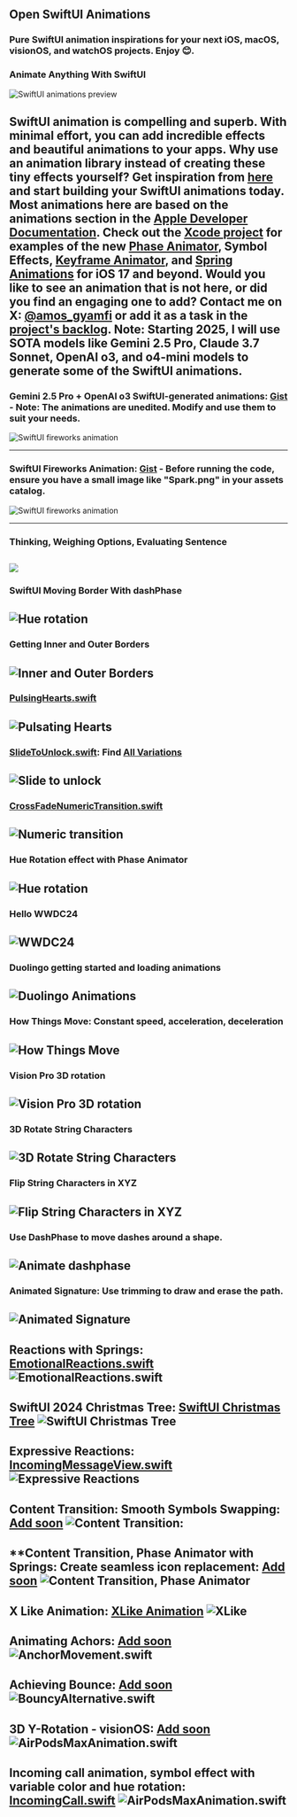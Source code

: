 ## Open SwiftUI Animations
### Pure SwiftUI animation inspirations for your next iOS, macOS, visionOS, and watchOS projects. Enjoy 😊. 

### Animate Anything With SwiftUI
![SwiftUI animations preview](GIF_Previews/jiggleAndJelloGithub.gif)

SwiftUI animation is compelling and superb. With minimal effort, you can add incredible effects and beautiful animations to your apps. **Why use an animation library instead of creating these tiny effects yourself?** Get inspiration from [here](OpenSwiftUIAnimations) and start building your SwiftUI animations today. Most animations here are based on the animations section in the [Apple Developer Documentation](https://developer.apple.com/documentation/swiftui/animations). Check out the [Xcode project](OpenSwiftUIAnimations) for examples of the new [Phase Animator](https://developer.apple.com/documentation/swiftui/phaseanimator), Symbol Effects, [Keyframe Animator](https://developer.apple.com/documentation/swiftui/keyframeanimator), and [Spring Animations](https://developer.apple.com/documentation/swiftui/spring) for iOS 17 and beyond. Would you like to see an animation that is not here, or did you find an engaging one to add? Contact me on X: [@amos_gyamfi](https://twitter.com/amos_gyamfi) or add it as a task in the [project's backlog](https://github.com/users/amosgyamfi/projects/1/views/1). **Note**: Starting 2025, I will use SOTA models like Gemini 2.5 Pro, Claude 3.7 Sonnet, OpenAI o3, and o4-mini models to generate some of the SwiftUI animations.
---

### Gemini 2.5 Pro + OpenAI o3 SwiftUI-generated animations: [Gist](https://github.com/amosgyamfi/open-swiftui-animations/blob/master/Gists_To_Try/Gemini_25_With_OpenAI_o3_Animation.swift) - **Note**: The animations are unedited. Modify and use them to suit your needs.  
![SwiftUI fireworks animation](GIF_Previews/gemini25_openaio3_animations.gif)

---

### SwiftUI Fireworks Animation: [Gist](https://github.com/amosgyamfi/open-swiftui-animations/blob/master/Gists_To_Try/GeminiFireworksAnimation.swift) - Before running the code, ensure you have a small image like "Spark.png" in your assets catalog. 
![SwiftUI fireworks animation](GIF_Previews/Gemini2-5SwiftUIFireworks.gif)

---

### Thinking, Weighing Options, Evaluating Sentence 
![](GIF_Previews/thinkingWeighingEvaluating.gif)
---

### SwiftUI Moving Border With dashPhase 
![Hue rotation](GIF_Previews/SwiftUIMovingBorder.gif)
---

### Getting Inner and Outer Borders 
![Inner and Outer Borders](GIF_Previews/innerOuterBorder.gif)
---

### [PulsingHearts.swift](https://github.com/amosgyamfi/open-swiftui-animations/blob/master/OpenSwiftUIAnimations/FitnessActivityAnimations/PulsingHearts.swift)  
![Pulsating Hearts](GIF_Previews/pulsatingHeart.gif)
---

### [SlideToUnlock.swift](https://github.com/amosgyamfi/open-swiftui-animations/blob/master/OpenSwiftUIAnimations/SlideToCancelAnimations/SlideToCancelWithScale.swift): Find [All Variations](https://github.com/amosgyamfi/open-swiftui-animations/tree/master/OpenSwiftUIAnimations/SlideToCancelAnimations) 
![Slide to unlock](GIF_Previews/slideToUnlock.gif)
---


### [CrossFadeNumericTransition.swift](https://github.com/amosgyamfi/open-swiftui-animations/blob/master/OpenSwiftUIAnimations/HumanInitiatedAnimations/IncreaseDecrease.swift) 
![Numeric transition](GIF_Previews/numericTransitionCrossfade.gif)
---

### Hue Rotation effect with Phase Animator 
![Hue rotation](GIF_Previews/wwdc24Invite.gif)
---

### Hello WWDC24 
![WWDC24](GIF_Previews/wwdc24.gif)
---

### Duolingo getting started and loading animations
![Duolingo Animations](GIF_Previews/duoAnimated.gif)
---

### How Things Move: Constant speed, acceleration, deceleration
![How Things Move](GIF_Previews/linearEasedAnimations.gif)
---

### Vision Pro 3D rotation 
![Vision Pro 3D rotation](GIF_Previews/3dObjectsInvisionOS.gif)
---

### 3D Rotate String Characters 
![3D Rotate String Characters ](GIF_Previews/characterFlip.gif)
---

### Flip String Characters in XYZ
![Flip String Characters in XYZ](GIF_Previews/flipCharactersXYZ.gif)
---

### Use DashPhase to move dashes around a shape. 
![Animate dashphase](GIF_Previews/dashPhase.gif)
---

### Animated Signature: Use trimming to draw and erase the path. 
![Animated Signature](GIF_Previews/SignatureAnimation.gif)
---

**Reactions with Springs**: [EmotionalReactions.swift](OpenSwiftUIAnimations/Reactions/MessengerReactions/EmotionalReactions.swift)
![EmotionalReactions.swift](GIF_Previews/emotionalReactions.gif)
---

**SwiftUI 2024 Christmas Tree**: [SwiftUI Christmas Tree](OpenSwiftUIAnimations/ChristmasTree)
![SwiftUI Christmas Tree](GIF_Previews/SwiftUIChristmasTree.gif)
---

**Expressive Reactions**: [IncomingMessageView.swift](OpenSwiftUIAnimations/Reactions/MessengerReactions/IncomingMessageView.swift)
![Expressive Reactions](GIF_Previews/ExpressiveReactions.gif)
---

**Content Transition: Smooth Symbols Swapping**: [Add soon]()
![Content Transition:](GIF_Previews/contentTransition.gif)
---

**Content Transition, Phase Animator with Springs: Create seamless icon replacement: [Add soon]()
![Content Transition, Phase Animator](GIF_Previews/contentTransitionWithPhaseAnimator.gif)
---

**X Like Animation**: [XLike Animation](OpenSwiftUIAnimations/Reactions/XLike)
![XLike](GIF_Previews/Xlike.gif)
---

**Animating Achors**: [Add soon]()
![AnchorMovement.swift](GIF_Previews/anchorMovement.gif)
---

**Achieving Bounce**: [Add soon]()
![BouncyAlternative.swift](GIF_Previews/bouncyAlternative.gif)
---

**3D Y-Rotation - visionOS**: [Add soon]()
![AirPodsMaxAnimation.swift](GIF_Previews/AirPodsMaxAnimation.gif)
---

**Incoming call animation, symbol effect with variable color and hue rotation**: [IncomingCall.swift](https://gist.github.com/amosgyamfi/26ba8cbecac18202c6f2065836297766#file-incomingcall-swift)
![AirPodsMaxAnimation.swift](GIF_Previews/incomingCallAnimation.gif)
---




